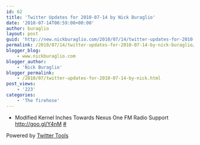 ```yaml
---
id: 62
title: 'Twitter Updates for 2010-07-14 by Nick Buraglio'
date: '2010-07-14T00:59:00+00:00'
author: buraglio
layout: post
guid: 'http://new.nickburaglio.com/2010/07/14/twitter-updates-for-2010-07-14-by-nick-buraglio/'
permalink: /2010/07/14/twitter-updates-for-2010-07-14-by-nick-buraglio/
blogger_blog:
    - www.nickburaglio.com
blogger_author:
    - 'Nick Buraglio'
blogger_permalink:
    - /2010/07/twitter-updates-for-2010-07-14-by-nick.html
post_views:
    - '223'
categories:
    - 'The firehose'
---
```


- Modified Kernel Inches Towards Nexus One FM Radio Support <http://goo.gl/Y4nM> [\#](http://twitter.com/buraglio/statuses/18468307680)

Powered by [Twitter Tools](http://alexking.org/projects/wordpress)